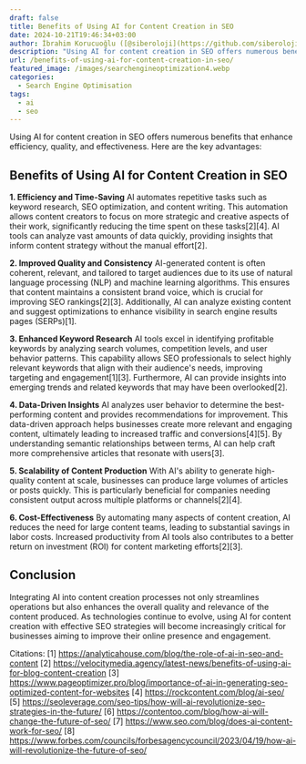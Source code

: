 ```yaml
---
draft: false
title: Benefits of Using AI for Content Creation in SEO
date: 2024-10-21T19:46:34+03:00
author: İbrahim Korucuoğlu ([@siberoloji](https://github.com/siberoloji))
description: "Using AI for content creation in SEO offers numerous benefits that enhance efficiency, quality, and effectiveness. Here are the key advantages:"
url: /benefits-of-using-ai-for-content-creation-in-seo/
featured_image: /images/searchengineoptimization4.webp
categories:
  - Search Engine Optimisation
tags:
  - ai
  - seo
---
```

Using AI for content creation in SEO offers numerous benefits that enhance efficiency, quality, and effectiveness. Here are the key advantages:

## Benefits of Using AI for Content Creation in SEO

**1. Efficiency and Time-Saving** AI automates repetitive tasks such as keyword research, SEO optimization, and content writing. This automation allows content creators to focus on more strategic and creative aspects of their work, significantly reducing the time spent on these tasks[2][4]. AI tools can analyze vast amounts of data quickly, providing insights that inform content strategy without the manual effort[2].

**2. Improved Quality and Consistency** AI-generated content is often coherent, relevant, and tailored to target audiences due to its use of natural language processing (NLP) and machine learning algorithms. This ensures that content maintains a consistent brand voice, which is crucial for improving SEO rankings[2][3]. Additionally, AI can analyze existing content and suggest optimizations to enhance visibility in search engine results pages (SERPs)[1].

**3. Enhanced Keyword Research** AI tools excel in identifying profitable keywords by analyzing search volumes, competition levels, and user behavior patterns. This capability allows SEO professionals to select highly relevant keywords that align with their audience's needs, improving targeting and engagement[1][3]. Furthermore, AI can provide insights into emerging trends and related keywords that may have been overlooked[2].

**4. Data-Driven Insights** AI analyzes user behavior to determine the best-performing content and provides recommendations for improvement. This data-driven approach helps businesses create more relevant and engaging content, ultimately leading to increased traffic and conversions[4][5]. By understanding semantic relationships between terms, AI can help craft more comprehensive articles that resonate with users[3].

**5. Scalability of Content Production** With AI's ability to generate high-quality content at scale, businesses can produce large volumes of articles or posts quickly. This is particularly beneficial for companies needing consistent output across multiple platforms or channels[2][4].

**6. Cost-Effectiveness** By automating many aspects of content creation, AI reduces the need for large content teams, leading to substantial savings in labor costs. Increased productivity from AI tools also contributes to a better return on investment (ROI) for content marketing efforts[2][3].

## Conclusion

Integrating AI into content creation processes not only streamlines operations but also enhances the overall quality and relevance of the content produced. As technologies continue to evolve, using AI for content creation with effective SEO strategies will become increasingly critical for businesses aiming to improve their online presence and engagement.

Citations: [1] <a href="https://analyticahouse.com/blog/the-role-of-ai-in-seo-and-content" target="_blank" rel="noopener" title="">https://analyticahouse.com/blog/the-role-of-ai-in-seo-and-content</a> [2] https://velocitymedia.agency/latest-news/benefits-of-using-ai-for-blog-content-creation [3] https://www.pageoptimizer.pro/blog/importance-of-ai-in-generating-seo-optimized-content-for-websites [4] https://rockcontent.com/blog/ai-seo/ [5] https://seoleverage.com/seo-tips/how-will-ai-revolutionize-seo-strategies-in-the-future/ [6] https://contentoo.com/blog/how-ai-will-change-the-future-of-seo/ [7] https://www.seo.com/blog/does-ai-content-work-for-seo/ [8] https://www.forbes.com/councils/forbesagencycouncil/2023/04/19/how-ai-will-revolutionize-the-future-of-seo/
